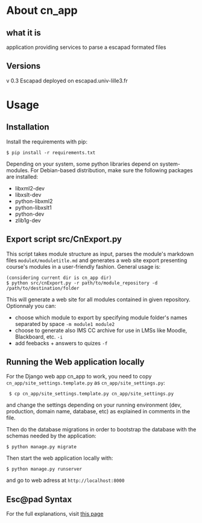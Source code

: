 # About cn_app

## what it is
application providing services to parse a escapad formated files

## Versions
v 0.3 Escapad deployed on escapad.univ-lille3.fr

# Usage

## Installation

Install the requirements with pip:

```
$ pip install -r requirements.txt
```

Depending on your system, some python libraries depend on system-modules. For Debian-based distribution, make sure the following packages are installed:

- libxml2-dev
- libxslt-dev
- python-libxml2
- python-libxslt1
- python-dev
- zlib1g-dev

## Export script src/CnExport.py

This script takes module structure as input, parses the module's markdown files `moduleX/moduletitle.md` and generates a web site export presenting course's modules in a user-friendly fashion. General usage is:
```
(considering current dir is cn_app dir)
$ python src/cnExport.py -r path/to/module_repository -d /path/to/destination/folder
```

This will generate a web site for all modules contained in given repository. Optionnaly you can:

- choose which module to export by specifying module folder's names separated by space `-m module1 module2 `
- choose to generate also IMS CC  archive for use in LMSs like Moodle, Blackboard, etc. `-i`
- add feebacks + answers to quizes `-f`

## Running the Web application locally

For the Django web app cn_app to work, you need to copy `cn_app/site_settings.template.py` as `cn_app/site_settings.py`:

```
 $ cp cn_app/site_settings.template.py cn_app/site_settings.py

```
and change the settings depending on your running environment (dev, production, domain name, database, etc) as explained in comments in the file.

Then do the database migrations in order to bootstrap the database with the schemas needed by the application:
```
$ python manage.py migrate
```

Then start the web application locally with:

```
$ python manage.py runserver
```

and go to web adress at `http://localhost:8000`

## Esc@pad Syntax

For the full explanations, visit [this page](documentation/chaine_editoriale.md)
